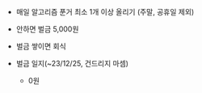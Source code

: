 - 매일 알고리즘 푼거 최소 1개 이상 올리기 (주말, 공휴일 제외)

- 안하면 벌금 5,000원

- 벌금 쌓이면 회식

- 벌금 일지(~23/12/25, 건드리지 마셈)
  - 0원
